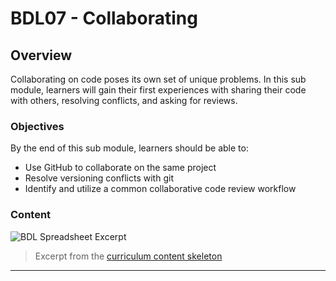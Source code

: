 # BDL07 - Collaborating

## Overview

Collaborating on code poses its own set of unique problems. In this sub module, learners will gain their first experiences with sharing their code with others, resolving conflicts, and asking for reviews.

### Objectives

By the end of this sub module, learners should be able to:

- Use GitHub to collaborate on the same project
- Resolve versioning conflicts with git
- Identify and utilize a common collaborative code review workflow

### Content

![BDL Spreadsheet Excerpt](http://spreadshot.io/api/capture?id=2PACX-1vRmbQwSykUGZ0ft5T7p6_eAwOaQk-fAe2Jrq_D-7hILIa1eH-9W-7xMCbh5c92uXbFY5OOQnY-Oifl2&gid=0&single=true&range=C28:C30&width=525&height=250&scale=1.25)

> Excerpt from the [curriculum content skeleton](https://docs.google.com/spreadsheets/d/1VoE5EOypjYJsOUufkZ6V3DzjLFOw0RVtZ8uqiIfiAd4/edit?usp=sharing)

---


